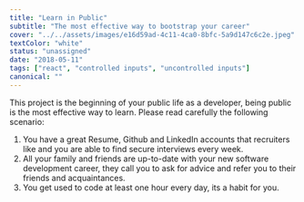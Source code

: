 ```yaml
---
title: "Learn in Public"
subtitle: "The most effective way to bootstrap your career"
cover: "../../assets/images/e16d59ad-4c11-4ca0-8bfc-5a9d147c6c2e.jpeg"
textColor: "white"
status: "unassigned"
date: "2018-05-11"
tags: ["react", "controlled inputs", "uncontrolled inputs"]
canonical: ""
---
```


This project is the beginning of your public life as a developer, being public is the most effective way to learn. Please read carefully the following scenario: 

1. You have a great Resume, Github and LinkedIn accounts that recruiters like and you are able to find secure interviews every week.
2. All your family and friends are up-to-date with your new software development career, they call you to ask for advice and refer you to their friends and acquaintances.
3. You get used to code at least one hour every day, its a habit for you.

